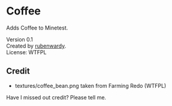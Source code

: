 # Coffee

Adds Coffee to Minetest.

Version 0.1  
Created by [rubenwardy](http://rubenwardy.com/).  
License: WTFPL

## Credit

* textures/coffee_bean.png taken from Farming Redo (WTFPL)

Have I missed out credit? Please tell me.
